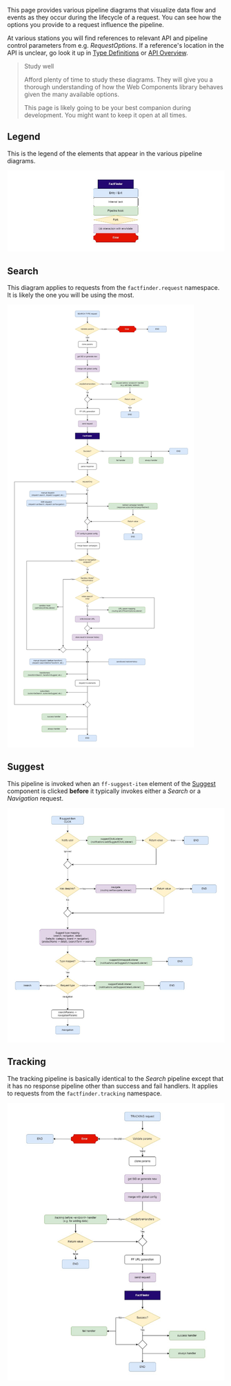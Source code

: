 This page provides various pipeline diagrams that visualize data flow and events as they occur during the lifecycle of a request.
You can see how the options you provide to a request influence the pipeline.

At various stations you will find references to relevant API and pipeline control parameters from e.g. _RequestOptions_.
If a reference's location in the API is unclear, go look it up in [Type Definitions](/api/5.x/type-definitions) or [API Overview](/api/5.x/core-overview).

> Study well
>
> Afford plenty of time to study these diagrams.
> They will give you a thorough understanding of how the Web Components library behaves given the many available options.
>
> This page is likely going to be your best companion during development.
> You might want to keep it open at all times.


## Legend

This is the legend of the elements that appear in the various pipeline diagrams.

![](/images/pipeline/pipeline-legend.jpg "Legend")


## Search

This diagram applies to requests from the `factfinder.request` namespace.
It is likely the one you will be using the most.

![](/images/pipeline/pipeline-search.jpg "Search-like requests")


## Suggest

This pipeline is invoked when an `ff-suggest-item` element of the [Suggest](/api/5.x/ff-suggest) component is clicked **before** it typically invokes either a _Search_ or a _Navigation_ request.

![](/images/pipeline/pipeline-suggest.jpg "Suggest")


## Tracking

The tracking pipeline is basically identical to the _Search_ pipeline except that it has no response pipeline other than success and fail handlers.
It applies to requests from the `factfinder.tracking` namespace.

![](/images/pipeline/pipeline-tracking.jpg "Tracking")
